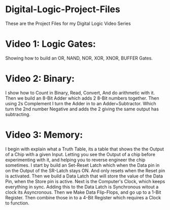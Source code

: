 # Digital-Logic-Project-Files
These are the Project Files for my Digital Logic Video Series

# Video 1: Logic Gates:
Showing how to build an OR, NAND, NOR, XOR, XNOR, BUFFER Gates.

# Video 2: Binary:
I show how to Count in Binary, Read, Convert, And do arithmetic with it.
Then we build an 8-Bit Adder which adds 2 8-Bit numbers together.
Then using 2s Complement I turn the Adder in to an Adder+Subtractor.
Which turn the 2nd number Negative and adds the 2 giving the same output has subtracting.

# Video 3: Memory:
I begin with explain what a Truth Table, its a table that shows the the Output of a Chip with a given Input. Letting you see the Output of a chip before experimenting with it, and helping you to reverse engineer the chip sometimes.
I start by build an Set-Reset Latch which when the Data pin in on the Output of the SR-Latch stays ON. And only resets when the Reset pin is activated.
Then we build a Data Latch that will store the value of the Data Pin, when the Store pin is active.
Next is the Computer's Clock, which keeps everything in sync. Adding this to the Data Latch
is Synchronous witout a clock its Asyncronous.
Then we Make Data Flip-Flops, and go up to a 1-Bit Register.
Then combine those in to a 4-Bit Register which requires a Clock to function.
